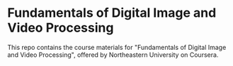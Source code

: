 # Fundamentals of Digital Image and Video Processing
This repo contains the course materials for "Fundamentals of Digital Image and Video Processing", offered by Northeastern University on Coursera.

 
